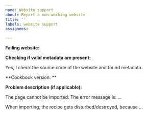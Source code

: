 ```yaml
---
name: Website support
about: Report a non-working website
title: ''
labels: website support
assignees: 

---
```


<!--
Thanks for reporting an incompatibility with a website.

This type of issue is solely for reporting problems with importing of foreign websites. For any other problem/wish, please use the corresponding drafts.

You must know that we cannot parse any website. The website must publish machine-readible metadata for the cookbook app to be able to parse it.
 -->

**Failing website:**

**Checking if valid metadata are present:**
<!--
Please check the page manually if there is data available. We cannot create data from nothing. 

For more information see https://nextcloud.github.io/cookbook/user/metadata.html
-->
Yes, I check the source code of the website and found metadata.

**Cookbook version: **


**Problem description (if applicable):**
<!-- Remove and adjust to your needs -->
The page cannot be imported. The error message is: ...

When importing, the recipe gets disturbed/destroyed, because ...
